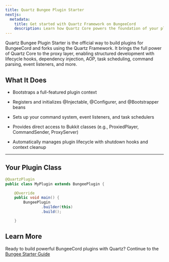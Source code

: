```yaml
---
title: Quartz Bungee Plugin Starter
nextjs:
  metadata:
    title: Get started with Quartz Framework on BungeeCord
    description: Learn how Quartz Core powers the foundation of your plugin's architecture.
---
```


Quartz Bungee Plugin Starter is the official way to build plugins for BungeeCord and forks using the Quartz Framework. It brings the full power of Quartz Core to the proxy layer, enabling structured development with lifecycle hooks, dependency injection, AOP, task scheduling, command parsing, event listeners, and more.

## What It Does

- Bootstraps a full-featured plugin context

- Registers and initializes @Injectable, @Configurer, and @Bootstrapper beans

- Sets up your command system, event listeners, and task schedulers

- Provides direct access to Bukkit classes (e.g., ProxiedPlayer, CommandSender, ProxyServer)

- Automatically manages plugin lifecycle with shutdown hooks and context cleanup

---

## Your Plugin Class

```java
@QuartzPlugin
public class MyPlugin extends BungeePlugin {

    @Override
    public void main() {
        BungeePlugin
                .builder(this)
                .build();

    }
```
## Learn More

Ready to build powerful BungeeCord plugins with Quartz? Continue to the [Bungee Starter Guide](/docs/plugin/bungee/quickstart)